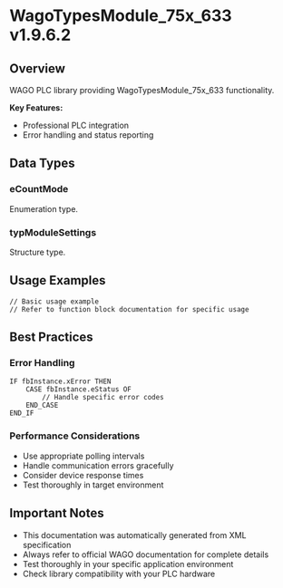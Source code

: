 # WagoTypesModule_75x_633 v1.9.6.2

## Overview
WAGO PLC library providing WagoTypesModule_75x_633 functionality.

**Key Features:**
- Professional PLC integration
- Error handling and status reporting

## Data Types

### eCountMode
Enumeration type.

### typModuleSettings
Structure type.

## Usage Examples

```iec
// Basic usage example
// Refer to function block documentation for specific usage
```

## Best Practices

### Error Handling
```iec
IF fbInstance.xError THEN
    CASE fbInstance.eStatus OF
        // Handle specific error codes
    END_CASE
END_IF
```

### Performance Considerations
- Use appropriate polling intervals
- Handle communication errors gracefully
- Consider device response times
- Test thoroughly in target environment

## Important Notes

- This documentation was automatically generated from XML specification
- Always refer to official WAGO documentation for complete details
- Test thoroughly in your specific application environment
- Check library compatibility with your PLC hardware

